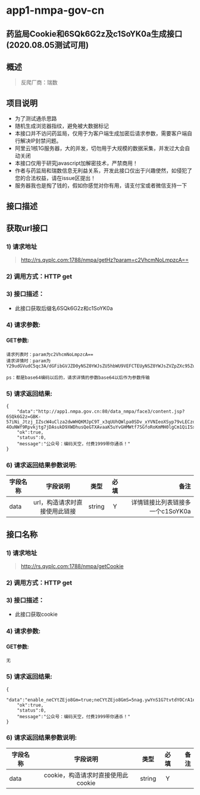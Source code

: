 # app1-nmpa-gov-cn
## 药监局Cookie和6SQk6G2z及c1SoYK0a生成接口(2020.08.05测试可用)
## 概述
> 反爬厂商：瑞数
## 项目说明
- 为了测试通杀思路
- 随机生成浏览器指纹，避免被大数据标记
- 本接口并不访问药监局，仅用于为客户端生成加密后请求参数，需要客户端自行解决IP封禁问题。
- 阿里云1核1G服务器，大的并发，切勿用于大规模的数据采集，并发过大会自动关闭
- 本接口仅用于研究javascript加解密技术，严禁商用！
- 作者与药监局和瑞数信息无利益关系，开发此接口仅出于兴趣使然，如侵犯了您的合法权益，请在issue区提出！
- 服务器我也是掏了钱的，假如你感觉对你有用，请支付宝或者微信支持一下
## 接口描述
## 获取url接口

### 1) 请求地址

>http://rs.qyplc.com:1788/nmpa/getHz?param=c2VhcmNoLmpzcA==

### 2) 调用方式：HTTP get

### 3) 接口描述：

* 此接口获取后缀名6SQk6G2z和c1SoYK0a

### 4) 请求参数:

#### GET参数:

```
请求列表时：param为c2VhcmNoLmpzcA==
请求详情时：param为Y29udGVudC5qc3A/dGFibGVJZD0yNSZ0YWJsZU5hbWU9VEFCTEUyNSZ0YWJsZVZpZXc95Zu95Lqn6I2v5ZOBJklkPTY0NzEx

ps：都是base64编码以后的，请求详情的参数base64以后作为参数传输

```
### 5) 请求返回结果:

```
{
    "data":"http://app1.nmpa.gov.cn:80/data_nmpa/face3/content.jsp?6SQk6G2z=GBK-57iNi_Jtzj_IZscW4uClza2dwWHQKMJpC9T_x3qUUhQWlpa0SDv_xYVNIeoXSyp79vLECzd.2roIr0FC0xw.ZAd_dayekMD4K_Un3JfvCGv_zqMDPnGqUe5FSpxNJsX_0AFDCr6ppow4nLaL4xFBRukkSuvzp0Mi7wSsp4.eZbW8T4n19UxbshiqDBuUghxb_oHrazlbN.UJ1.oZ0lHEqpaT7xTfZtQ_Q0KSBbRa31BbIdaonSXV.2OwgIYLhEpwd1_i6m3y5E9SrPK3SCyMqa_z50vI.BQzKMQUeIvsZMcidbQ2D2fJxsGnpnT.9Cq51WFBdpE7lHHId_2rCbASVtJGtct9ntIcrGTlNebjTw.Z&c1SoYK0a=GBK-4OuNWf9Rpvkjtg7jDAsukD9XWDhusQeGTXAvaaK5uYvGHMWtf7SGfoRoKmMH0lgCm1QiISxQezQnAFcrF2LnbYTS_CCgDIGlg.HT9AFFrRSY1D.cgdNTQfdX5euIr_Fl_.np3.U3OWmPHj6n8Lrgdi9sdkhqKhlyscCFWyW5oZ4iY38F1VkOiHTNxvBdTenQ0am9SHsXYYyQTmYihcXUTza",
    "ok":true,
    "status":0,
    "message":"公众号：编码天空，付费1999带你通杀！"
}
```


### 6) 请求返回结果参数说明:
|字段名称       |字段说明         |类型            |必填            |备注     |
| -------------|:--------------:|:--------------:|:--------------:| ------:|
|data|url，构造请求时直接使用此链接|string|Y|详情链接比列表链接多一个c1SoYK0a|




## 接口名称

### 1) 请求地址

>http://rs.qyplc.com:1788/nmpa/getCookie

### 2) 调用方式：HTTP get

### 3) 接口描述：

* 此接口获取cookie

### 4) 请求参数:

#### GET参数:

```
无

```
### 5) 请求返回结果:

```
{
    "data":"enable_neCYtZEjo8Gm=true;neCYtZEjo8GmS=5nag.ywYnS1G7tvtdYOCrA1esU3GBo5PwwaQzprl0f.4A9oN.1pUKlq9OG5P.iLsSiMZCRTPZ79_6UifO5T534A;neCYtZEjo8GmT=5Unz6xTZ.w09qqqmuaCC8cAWWuXrGtZf7SRQnOY4LxdFQW_Zd43CVWTucdQ9bqsLQM1Te.HwiURCdCGGIZslGPEdhjhMX2Dn4IDD5Dj8xQGeuLX7w7dl6uGl5PbDcrrn7sehWts1bEI3hwSbYGioLRw83M82V1QnmtI0C8p8nTSIXhQu9wXk_j.xzmnPx2O9zYnCv3wjZkpS8_R79pxVKK3ny4mrw_5nbShteo9BHm2QIfTe.cPS9wHbeysW3eiXW8bZPECF4jVDXwEkhP.ECIbfuSVLd2sO2ndPSVWCk6z4HeMVPpui_tPVHR7dBsz.EA;",
    "ok":true,
    "status":0,
    "message":"公众号：编码天空，付费1999带你通杀！"
}
```


### 6) 请求返回结果参数说明:
|字段名称       |字段说明         |类型            |必填            |备注     |
| -------------|:--------------:|:--------------:|:--------------:| ------:|
|data|cookie，构造请求时直接使用此cookie|string|Y||
